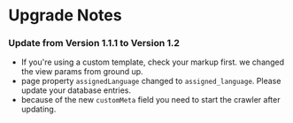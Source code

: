 # Upgrade Notes

### Update from Version 1.1.1 to Version 1.2

- If you're using a custom template, check your markup first. we changed the view params from ground up.
- page property `assignedLanguage` changed to `assigned_language`. Please update your database entries.
- because of the new `customMeta` field you need to start the crawler after updating.